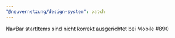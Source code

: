 ```yaml
---
"@neuvernetzung/design-system": patch
---
```


NavBar startItems sind nicht korrekt ausgerichtet bei Mobile #890
